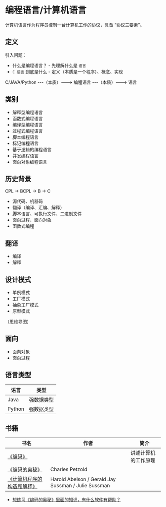 # 编程语言/计算机语言

计算机语言作为程序员控制一台计算机工作的协议，具备 “协议三要素”。

## 定义

引入问题：

* 什么是编程语言？ - 先理解什么是 `语言`
* `C 语言` 到底是什么 - 定义（本质是一个程序）、概念、实现

C/JAVA/Python ---（本质）---> 编程语言 ---（本质）---> 语言

## 类别

* 解释型编程语言
* 函数式编程语言
* 编译型编程语言
* 过程式编程语言
* 脚本编程语言
* 标记编程语言
* 基于逻辑的编程语言
* 并发编程语言
* 面向对象编程语言

## 历史背景

CPL -> BCPL -> B -> C

* 源代码、机器码
* 翻译（编译、汇编、解释）
* 脚本语言、可执行文件、二进制文件
* 面向过程、面向对象
* 函数式编程

## 翻译

* 编译
* 解释

## 设计模式

* 单例模式
* 工厂模式
* 抽象工厂模式
* 原型模式

（思维导图）

## 面向

* 面向对象
* 面向过程

## 语言类型

| 语言   | 类型       |
| ------ | ---------- |
| Java   | 强数据类型 |
| Python | 强数据类型 |

## 书籍

| 书名                                                                   | 作者                                                | 简介                 |
| ---------------------------------------------------------------------- | --------------------------------------------------- | -------------------- |
| [《编码》](https://book.douban.com/subject/4822685/)                   |                                                     | 讲述计算机的工作原理 |
| [《编码的奥秘》](https://book.douban.com/subject/1024570/)             | Charles Petzold                                     |                      |
| [《计算机程序的构造和解释》](https://book.douban.com/subject/1148282/) | Harold Abelson / Gerald Jay Sussman / Julie Sussman |

* [想练习《编码的奥秘》里面的知识，有什么软件有帮助？](https://www.zhihu.com/question/28223767)